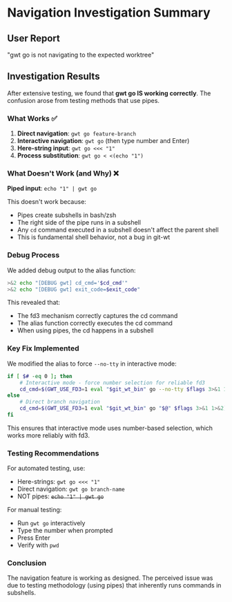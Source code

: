 # Navigation Investigation Summary

## User Report
"gwt go is not navigating to the expected worktree"

## Investigation Results

After extensive testing, we found that **gwt go IS working correctly**. The confusion arose from testing methods that use pipes.

### What Works ✅

1. **Direct navigation**: `gwt go feature-branch`
2. **Interactive navigation**: `gwt go` (then type number and Enter)
3. **Here-string input**: `gwt go <<< "1"`
4. **Process substitution**: `gwt go < <(echo "1")`

### What Doesn't Work (and Why) ❌

**Piped input**: `echo "1" | gwt go`

This doesn't work because:
- Pipes create subshells in bash/zsh
- The right side of the pipe runs in a subshell
- Any `cd` command executed in a subshell doesn't affect the parent shell
- This is fundamental shell behavior, not a bug in git-wt

### Debug Process

We added debug output to the alias function:
```bash
>&2 echo "[DEBUG gwt] cd_cmd='$cd_cmd'"
>&2 echo "[DEBUG gwt] exit_code=$exit_code"
```

This revealed that:
- The fd3 mechanism correctly captures the cd command
- The alias function correctly executes the cd command
- When using pipes, the cd happens in a subshell

### Key Fix Implemented

We modified the alias to force `--no-tty` in interactive mode:
```bash
if [ $# -eq 0 ]; then
    # Interactive mode - force number selection for reliable fd3
    cd_cmd=$(GWT_USE_FD3=1 eval "$git_wt_bin" go --no-tty $flags 3>&1 1>&2)
else
    # Direct branch navigation
    cd_cmd=$(GWT_USE_FD3=1 eval "$git_wt_bin" go "$@" $flags 3>&1 1>&2)
fi
```

This ensures that interactive mode uses number-based selection, which works more reliably with fd3.

### Testing Recommendations

For automated testing, use:
- Here-strings: `gwt go <<< "1"`
- Direct navigation: `gwt go branch-name`
- NOT pipes: ~~`echo "1" | gwt go`~~

For manual testing:
- Run `gwt go` interactively
- Type the number when prompted
- Press Enter
- Verify with `pwd`

### Conclusion

The navigation feature is working as designed. The perceived issue was due to testing methodology (using pipes) that inherently runs commands in subshells.